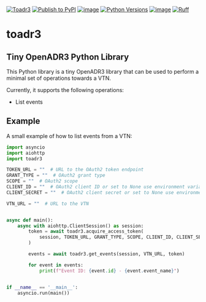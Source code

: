 [![Toadr3](https://github.com/prelectai/toadr3/actions/workflows/test.yml/badge.svg?branch=main)](https://github.com/prelectai/toadr3/actions/workflows/test.yml)
[![Publish to PyPI](https://github.com/prelectai/toadr3/actions/workflows/publish.yml/badge.svg?branch=main)](https://github.com/prelectai/toadr3/actions/workflows/publish.yml)
[![image](https://img.shields.io/pypi/v/toadr3?label=pypi)](https://pypi.python.org/pypi/toadr3)
[![Python Versions](https://img.shields.io/pypi/pyversions/toadr3)](https://pypi.python.org/pypi/toadr3)
[![image](https://img.shields.io/pypi/l/toadr3.svg)](https://github.com/prelectai/toadr3/blob/main/LICENSE)
[![Ruff](https://img.shields.io/endpoint?url=https://raw.githubusercontent.com/astral-sh/ruff/main/assets/badge/v2.json)](https://github.com/astral-sh/ruff)

# toadr3

## Tiny OpenADR3 Python Library

This Python library is a tiny OpenADR3 library that can be used to perform a minimal set of
operations towards a VTN.

Currently, it supports the following operations:

- List events

## Example
A small example of how to list events from a VTN:

```python
import asyncio
import aiohttp
import toadr3

TOKEN_URL = ""  # URL to the OAuth2 token endpoint
GRANT_TYPE = ""  # OAuth2 grant type
SCOPE = ""  # OAuth2 scope
CLIENT_ID = ""  # OAuth2 client ID or set to None use environment variable
CLIENT_SECRET = ""  # OAuth2 client secret or set to None use environment variable

VTN_URL = ""  # URL to the VTN


async def main():
    async with aiohttp.ClientSession() as session:
        token = await toadr3.acquire_access_token(
            session, TOKEN_URL, GRANT_TYPE, SCOPE, CLIENT_ID, CLIENT_SECRET
        )

        events = await toadr3.get_events(session, VTN_URL, token)

        for event in events:
            print(f"Event ID: {event.id} - {event.event_name}")


if __name__ == '__main__':
    asyncio.run(main())

```
